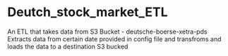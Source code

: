 # Deutch_stock_market_ETL

An ETL that takes data from S3 Bucket - deutsche-boerse-xetra-pds
Extracts data from certain date provided in config file and transfroms and loads the data to a destination S3 bucked
